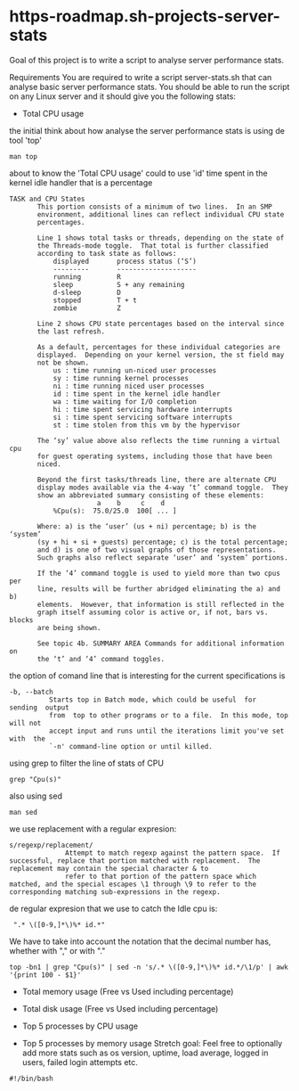 # https-roadmap.sh-projects-server-stats
Goal of this project is to write a script to analyse server performance stats.

Requirements
You are required to write a script server-stats.sh that can analyse basic server performance stats. You should be able to run the script on any Linux server and it should give you the following stats:

* Total CPU usage

the initial think about how analyse the server performance stats is using de tool 'top'

```
man top
```

about to know the 'Total CPU usage' could to use 'id' time spent in the kernel idle handler that is a percentage

```
TASK and CPU States
       This portion consists of a minimum of two lines.  In an SMP
       environment, additional lines can reflect individual CPU state
       percentages.

       Line 1 shows total tasks or threads, depending on the state of
       the Threads-mode toggle.  That total is further classified
       according to task state as follows:
           displayed       process status (‘S’)
           ---------       --------------------
           running         R
           sleep           S + any remaining
           d-sleep         D
           stopped         T + t
           zombie          Z

       Line 2 shows CPU state percentages based on the interval since
       the last refresh.

       As a default, percentages for these individual categories are
       displayed.  Depending on your kernel version, the st field may
       not be shown.
           us : time running un-niced user processes
           sy : time running kernel processes
           ni : time running niced user processes
           id : time spent in the kernel idle handler
           wa : time waiting for I/O completion
           hi : time spent servicing hardware interrupts
           si : time spent servicing software interrupts
           st : time stolen from this vm by the hypervisor

       The ‘sy’ value above also reflects the time running a virtual cpu
       for guest operating systems, including those that have been
       niced.

       Beyond the first tasks/threads line, there are alternate CPU
       display modes available via the 4-way ‘t’ command toggle.  They
       show an abbreviated summary consisting of these elements:
                      a    b     c    d
           %Cpu(s):  75.0/25.0  100[ ... ]

       Where: a) is the ‘user’ (us + ni) percentage; b) is the ‘system’
       (sy + hi + si + guests) percentage; c) is the total percentage;
       and d) is one of two visual graphs of those representations.
       Such graphs also reflect separate ‘user’ and ‘system’ portions.

       If the ‘4’ command toggle is used to yield more than two cpus per
       line, results will be further abridged eliminating the a) and b)
       elements.  However, that information is still reflected in the
       graph itself assuming color is active or, if not, bars vs. blocks
       are being shown.

       See topic 4b. SUMMARY AREA Commands for additional information on
       the ‘t’ and ‘4’ command toggles.
```

the option of comand line that is interesting for the current specifications is

```
-b, --batch
          Starts top in Batch mode, which could be useful  for  sending  output
          from  top to other programs or to a file.  In this mode, top will not
          accept input and runs until the iterations limit you've set with  the
          `-n' command-line option or until killed.
```

using grep to filter the line of stats of CPU

```
grep "Cpu(s)" 
```

also using sed 

```
man sed
```
we use replacement with a regular expresion:

```
s/regexp/replacement/
              Attempt to match regexp against the pattern space.  If successful, replace that portion matched with replacement.  The replacement may contain the special character & to
              refer to that portion of the pattern space which matched, and the special escapes \1 through \9 to refer to the corresponding matching sub-expressions in the regexp.
```
de regular expresion that we use to catch the Idle cpu is:

```
 ".* \([0-9,]*\)%* id.*"
```

We have to take into account the notation that the decimal number has, whether with "," or with "."

```
top -bn1 | grep "Cpu(s)" | sed -n 's/.* \([0-9,]*\)%* id.*/\1/p' | awk '{print 100 - $1}'
```

* Total memory usage (Free vs Used including percentage)





* Total disk usage (Free vs Used including percentage)
* Top 5 processes by CPU usage
* Top 5 processes by memory usage
Stretch goal: Feel free to optionally add more stats such as os version, uptime, load average, logged in users, failed login attempts etc.





```
#!/bin/bash


```


